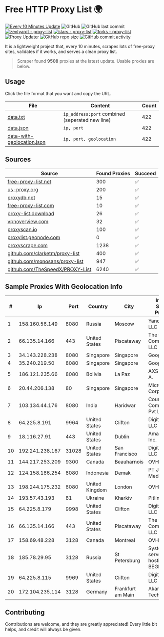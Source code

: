 
# Free HTTP Proxy List 🌍

[![Every 10 Minutes Update](https://github.com/mertguvencli/http-proxy-list/actions/workflows/main.yml/badge.svg?branch=main)](https://github.com/mertguvencli/http-proxy-list/actions/workflows/main.yml)
![GitHub](https://img.shields.io/github/license/mertguvencli/http-proxy-list)
![GitHub last commit](https://img.shields.io/github/last-commit/mertguvencli/http-proxy-list)
[![zevtyardt - proxy-list](https://img.shields.io/static/v1?label=zevtyardt&message=proxy-list&color=blue&logo=github)](https://github.com/zevtyardt/proxy-list "Go to GitHub repo")
[![stars - proxy-list](https://img.shields.io/github/stars/zevtyardt/proxy-list?style=social)](https://github.com/zevtyardt/proxy-list)
[![forks - proxy-list](https://img.shields.io/github/forks/zevtyardt/proxy-list?style=social)](https://github.com/zevtyardt/proxy-list)
[![Proxy Updater](https://github.com/zevtyardt/proxy-list/workflows/Proxy%20Updater/badge.svg)](https://github.com/zevtyardt/proxy-list/actions?query=workflow:"Proxy+Updater")
![GitHub repo size](https://img.shields.io/github/repo-size/zevtyardt/proxy-list)
[![GitHub commit activity](https://img.shields.io/github/commit-activity/m/zevtyardt/proxy-list?logo=commits)](https://github.com/zevtyardt/proxy-list/commits/main)

It is a lightweight project that, every 10 minutes, scrapes lots of free-proxy sites, validates if it works, and serves a clean proxy list.

> Scraper found **9508** proxies at the latest update. Usable proxies are below.

## Usage

Click the file format that you want and copy the URL.

|File|Content|Count|
|----|-------|-----|
|[data.txt](https://raw.githubusercontent.com/mertguvencli/http-proxy-list/main/proxy-list/data.txt)|`ip_address:port` combined (seperated new line)|422|
|[data.json](https://raw.githubusercontent.com/mertguvencli/http-proxy-list/main/proxy-list/data.json)|`ip, port`|422|
|[data-with-geolocation.json](https://raw.githubusercontent.com/mertguvencli/http-proxy-list/main/proxy-list/data-with-geolocation.json)|`ip, port, geolocation`|422|

## Sources

|Source|Found Proxies|Succeed|
|------|-------------|-------|
|[free-proxy-list.net](https://free-proxy-list.net)|300|✅|
|[us-proxy.org](https://www.us-proxy.org)|200|✅|
|[proxydb.net](http://proxydb.net)|15|✅|
|[free-proxy-list.com](https://free-proxy-list.com/?page=&port=&type%5B%5D=http&type%5B%5D=https&up_time=0&search=Search)|10|✅|
|[proxy-list.download](https://www.proxy-list.download/HTTP)|26|✅|
|[vpnoverview.com](https://vpnoverview.com/privacy/anonymous-browsing/free-proxy-servers)|32|✅|
|[proxyscan.io](https://www.proxyscan.io)|100|✅|
|[proxylist.geonode.com](https://proxylist.geonode.com/api/proxy-list?limit=300&page=1&sort_by=lastChecked&sort_type=desc&protocols=http,https)|0|✅|
|[proxyscrape.com](https://api.proxyscrape.com/v2/?request=displayproxies&protocol=http&timeout=10000&country=all&ssl=all&anonymity=all)|1238|✅|
|[github.com/clarketm/proxy-list](https://raw.githubusercontent.com/clarketm/proxy-list/master/proxy-list-raw.txt)|400|✅|
|[github.com/monosans/proxy-list](https://raw.githubusercontent.com/monosans/proxy-list/main/proxies/http.txt)|947|✅|
|[github.com/TheSpeedX/PROXY-List](https://raw.githubusercontent.com/TheSpeedX/PROXY-List/master/http.txt)|6240|✅|


## Sample Proxies With Geolocation Info

|#|Ip|Port|Country|City|Internet Service Provider|
|-|--|----|-------|----|-------------------------|
|1|158.160.56.149|8080|Russia|Moscow|Yandex.Cloud LLC|
|2|66.135.14.166|443|United States|Piscataway|The Constant Company, LLC|
|3|34.143.228.238|8080|Singapore|Singapore|Google LLC|
|4|35.240.219.50|8080|Singapore|Singapore|Google LLC|
|5|186.121.235.66|8080|Bolivia|La Paz|AXS Bolivia S. A.|
|6|20.44.206.138|80|Singapore|Singapore|Microsoft Corporation|
|7|103.134.44.176|8080|India|Haridwar|Countrylink Communiction Pvt Ltd|
|8|64.225.8.191|9964|United States|Clifton|DigitalOcean, LLC|
|9|18.116.27.91|443|United States|Dublin|Amazon.com, Inc.|
|10|192.241.238.167|31028|United States|San Francisco|DigitalOcean, LLC|
|11|144.217.253.209|9300|Canada|Beauharnois|OVH SAS|
|12|124.158.186.254|8080|Indonesia|Demak|PT Jala Lintas Media|
|13|198.244.175.232|8080|United Kingdom|London|OVH SAS|
|14|193.57.43.193|81|Ukraine|Kharkiv|Pitline Ltd|
|15|64.225.8.179|9998|United States|Clifton|DigitalOcean, LLC|
|16|66.135.14.166|443|United States|Piscataway|The Constant Company, LLC|
|17|158.69.48.228|3128|Canada|Montreal|OVH SAS|
|18|185.78.29.95|3128|Russia|St Petersburg|System servers virtual hosting BEGET.RU|
|19|64.225.8.115|9969|United States|Clifton|DigitalOcean, LLC|
|20|172.104.235.114|3128|Germany|Frankfurt am Main|Akamai Technologies|



## Contributing

Contributions are welcome, and they are greatly appreciated! Every
little bit helps, and credit will always be given.

